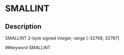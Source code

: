 # SMALLINT
## Description
SMALLINT
2-byte signed integer, range [-32768, 32767]

##keyword
SMALLINT
